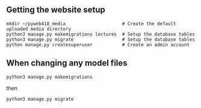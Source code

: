 ## Getting the website setup

```
mkdir ~/pyweb418_media                     # Create the default uploaded media directory
python3 manage.py makemigrations lectures  # Setup the database tables
python3 manage.py migrate                  # Setup the database tables
python manage.py createsuperuser           # Create an admin account
```

## When changing any model files

```
python3 manage.py makemigrations
```

then

```
python3 manage.py migrate
```
